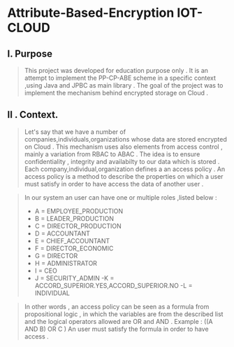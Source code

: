 # Attribute-Based-Encryption IOT-CLOUD

## I. Purpose 
> This project was developed for education purpose only . It is an attempt to implement the PP-CP-ABE scheme in a specific context ,using Java and JPBC as main library . The goal of the project was to implement the mechanism behind encrypted storage on Cloud . 

## II . Context.
> Let's say that we have a number of companies,individuals,organizations whose data are stored encrypted on Cloud . This mechanism uses also elements from 
access control , mainly a variation from RBAC to ABAC . The idea is to ensure confidentiality , integrity and availabilty to our data which is stored . 
Each company,individual,organization defines a an access policy . An access policy is a method to describe the properties on which a user must satisfy in order to have access the data of another user . 

> In our system an user can have one or multiple roles ,listed below :
> - A = EMPLOYEE_PRODUCTION
> - B = LEADER_PRODUCTION 
> - C = DIRECTOR_PRODUCTION 
> - D = ACCOUNTANT
> - E = CHIEF_ACCOUNTANT
> - F = DIRECTOR_ECONOMIC
> - G = DIRECTOR
> - H = ADMINISTRATOR
> - I = CEO
> - J = SECURITY_ADMIN 
>  -K = ACCORD_SUPERIOR.YES,ACCORD_SUPERIOR.NO
>  -L = INDIVIDUAL 

> In other words , an access policy can be seen as a formula from propositional logic , in which the variables are from the described list and the logical operators allowed are OR and AND  . 
> Example : ((A AND B) OR C )
> An user must satisfy the formula in order to have access . 
